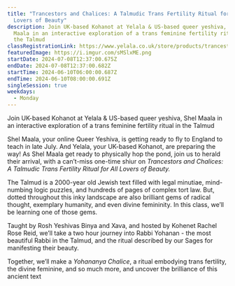 ```yaml
---
title: "Trancestors and Chalices: A Talmudic Trans Fertility Ritual for All
  Lovers of Beauty"
description: Join UK-based Kohanot at Yelala & US-based queer yeshiva, Shel
  Maala in an interactive exploration of a trans feminine fertility ritual in
  the Talmud
classRegistrationLink: https://www.yelala.co.uk/store/products/trancestors
featuredImage: https://i.imgur.com/sMSlxME.png
startDate: 2024-07-08T12:37:00.675Z
endDate: 2024-07-08T12:37:00.682Z
startTime: 2024-06-10T06:00:00.687Z
endTime: 2024-06-10T08:00:00.691Z
singleSession: true
weekdays:
  - Monday
---
```

<!--StartFragment-->

Join UK-based Kohanot at Yelala & US-based queer yeshiva, Shel Maala in an interactive exploration of a trans feminine fertility ritual in the Talmud

Shel Maala, your online Queer Yeshiva, is getting ready to fly to England to teach in late July. And Yelala, your UK-based Kohanot, are preparing the way! As Shel Maala get ready to physically hop the pond, join us to herald their arrival, with a can’t-miss one-time shiur on *Trancestors and Chalices: A Talmudic Trans Fertility Ritual for All Lovers of Beauty.*

The Talmud is a 2000-year old Jewish text filled with legal minutiae, mind-numbing logic puzzles, and hundreds of pages of complex tort law. But, dotted throughout this inky landscape are also brilliant gems of radical thought, exemplary humanity, and even divine femininity. In this class, we’ll be learning one of those gems.

Taught by Rosh Yeshivas Binya and Xava, and hosted by Kohenet Rachel Rose Reid, we’ll take a two hour journey into Rabbi Yohanan - the most beautiful Rabbi in the Talmud, and the ritual described by our Sages for manifesting their beauty.

Together, we’ll make a *Yohananya Chalice*, a ritual embodying trans fertility, the divine feminine, and so much more, and uncover the brilliance of this ancient text

<!--EndFragment-->